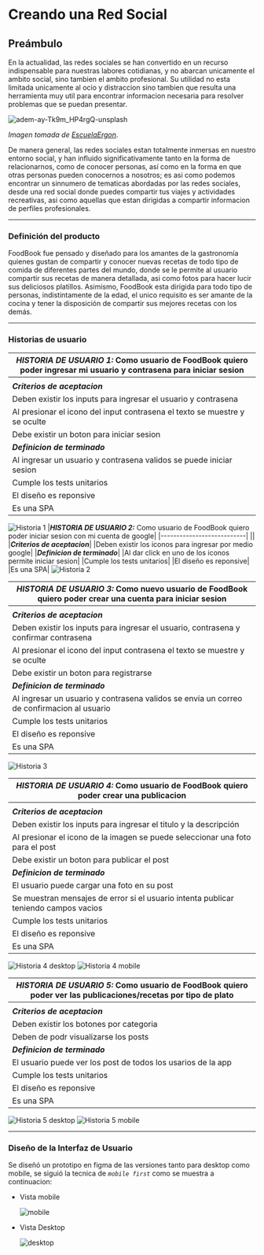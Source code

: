 # Creando una Red Social


## Preámbulo

En la actualidad, las redes sociales se han convertido en un recurso indispensable para nuestras labores cotidianas, y no abarcan unicamente el ambito social, sino tambien el ambito profesional. Su utilidad no esta limitada unicamente al ocio y distraccion sino tambien que resulta una herramienta muy util para encontrar informacion necesaria para resolver problemas que se puedan presentar.

![adem-ay-Tk9m_HP4rgQ-unsplash](src/Images/Intro.jpg)

_Imagen tomada de [EscuelaErgon](https://escuelaergon.com/las-10-redes-sociales-mas-usadas-del-mundo/)_.

De manera general, las redes sociales estan totalmente inmersas en nuestro entorno social, y han influido significativamente tanto en la forma de relacionarnos, como de conocer personas, así como en la forma en que otras personas pueden conocernos a nosotros; es asi como podemos encontrar un sinnumero de tematicas abordadas por las redes sociales, desde una red social donde puedes compartir tus viajes y actividades recreativas, asi como aquellas que estan dirigidas a compartir informacion de perfiles profesionales.

***

### Definición del producto

FoodBook fue pensado y diseñado para los amantes de la gastronomía quienes gustan de compartir y conocer nuevas recetas de todo tipo de comida de diferentes partes del mundo, donde se le permite al usuario compartir sus recetas de manera detallada, asi como fotos para hacer lucir sus deliciosos platillos. Asimismo, FoodBook esta dirigida para todo tipo de personas, indistintamente de la edad, el unico requisito es ser amante de la cocina y tener la disposición de compartir sus mejores recetas con los demás. 

***

### Historias de usuario

| ***HISTORIA DE USUARIO 1:*** Como usuario de FoodBook quiero poder ingresar mi usuario y contrasena para iniciar sesion|
|---------------------------|
||
|***Criterios de aceptacion***|
|Deben existir los inputs para ingresar el usuario y contrasena|
|Al presionar el icono del input contrasena el texto se muestre y se oculte|
|Debe existir un boton para iniciar sesion|
|***Definicion de terminado***|
|Al ingresar un usuario y contrasena validos se puede iniciar sesion|
|Cumple los tests unitarios|
|El diseño es reponsive|
|Es una SPA|
![Historia 1](src/Images/Hu1.jpg)
|***HISTORIA DE USUARIO 2:*** Como usuario de FoodBook quiero poder iniciar sesion con mi cuenta de google|
|---------------------------|
||
|***Criterios de aceptacion***|
|Deben existir los iconos para ingresar por medio google|
|***Definicion de terminado***|
|Al dar click en uno de los iconos permite iniciar sesion|
|Cumple los tests unitarios|
|El diseño es reponsive|
|Es una SPA|
![Historia 2](src/Images/Hu2.jpg)

|***HISTORIA DE USUARIO 3:*** Como nuevo usuario de FoodBook quiero poder crear una cuenta para iniciar sesion|
|---------------------------|
||
|***Criterios de aceptacion***|
|Deben existir los inputs para ingresar el usuario, contrasena y confirmar contrasena|
|Al presionar el icono del input contrasena el texto se muestre y se oculte|
|Debe existir un boton para registrarse|
|***Definicion de terminado***|
|Al ingresar un usuario y contrasena validos se envia un correo de confirmacion al usuario|
|Cumple los tests unitarios|
|El diseño es reponsive|
|Es una SPA|
![Historia 3](src/Images/Hu3.jpg)

|***HISTORIA DE USUARIO 4:*** Como usuario de FoodBook quiero poder crear una publicacion|
|---------------------------|
||
|***Criterios de aceptacion***|
|Deben existir los inputs para ingresar el titulo y la descripción|
|Al presionar el icono de la imagen se puede seleccionar una foto para el post|
|Debe existir un boton para publicar el post|
|***Definicion de terminado***|
|El usuario puede cargar una foto en su post|
|Se muestran mensajes de error si el usuario intenta publicar teniendo campos vacios|
|Cumple los tests unitarios|
|El diseño es reponsive|
|Es una SPA|
![Historia 4 desktop](src/Images/Hu4.jpg)
![Historia 4 mobile](src/Images/Hu4M.jpg)

|***HISTORIA DE USUARIO 5:*** Como usuario de FoodBook quiero poder ver las publicaciones/recetas por tipo de plato|
|---------------------------|
||
|***Criterios de aceptacion***|
|Deben existir los botones por categoria|
|Deben de podr visualizarse los posts|
|***Definicion de terminado***|
|El usuario puede ver los post de todos los usarios de la app|
|Cumple los tests unitarios|
|El diseño es reponsive|
|Es una SPA|
![Historia 5 desktop](src/Images/Hu5.jpg)
![Historia 5 mobile](src/Images/Hu5M.jpg)

***

### Diseño de la Interfaz de Usuario 
Se diseñó un prototipo en figma de las versiones tanto para desktop como mobile, se siguió la tecnica de _`mobile first`_ como se muestra a continuacion:
* Vista mobile

    ![mobile](src/Images/FoodBookMobileversion.jpg)

* Vista Desktop

    ![desktop](src/Images/FoodBookDesktopversion.jpg)

